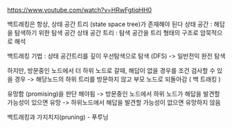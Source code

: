 https://www.youtube.com/watch?v=HRwFgtiqHH0

백트래킹은 항상, 상태 공간 트리 (state space tree)가 존재해야 된다
상태 공간 : 해답을 탐색하기 위한 탐색 공간
상태 공간 트리 : 탐색 공간을 트리 형태의 구조로 암묵적으로 해석


백트래킹 기법 : 
상태 공간트리를 깊이 우선탐색으로 탐색 (DFS) -> 일반전익 완전 탐색

하지만, 방문중인 노드에서 더 하위 노드로 갈때, 해답이 없을 경우를 조건 검사할 수 있을 경우
-> 해당노드의 하위 트리를 방문하지 않고 부모 노드로 되돌아감 ( 백 트래킹 )


유망함 (promising)을 판단 해야됨
-> 방문중인 노드에서 하위 노드가 해답을 발견할 가능성이 있으면 유망
-> 하위노드에서 해답을 발견할 가능성이 없으면 유망하지 않음


백트래킹과 가지치지(pruning) - 푸루닝


 